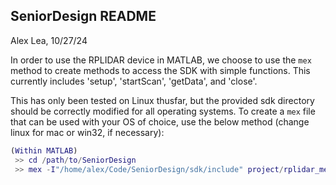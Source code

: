 ## SeniorDesign README
Alex Lea, 10/27/24

In order to use the RPLIDAR device in MATLAB, we choose to use the ```mex``` method to create methods to access the SDK with simple functions. This currently includes 'setup', 'startScan', 'getData', and 'close'.

This has only been tested on Linux thusfar, but the provided sdk directory should be correctly modified for all operating systems. To create a ```mex``` file that can be used with your OS of choice, use the below method (change linux for mac or win32, if necessary):

```MATLAB
(Within MATLAB)
 >> cd /path/to/SeniorDesign
 >> mex -I"/home/alex/Code/SeniorDesign/sdk/include" project/rplidar_mex.cpp sdk/src/rplidar_driver.cpp sdk/src/thread.cpp sdk/src/linux_timer.cpp sdk/src/linux_net_serial.cpp sdk/src/linux_net_socket.cpp -outdir project
```
